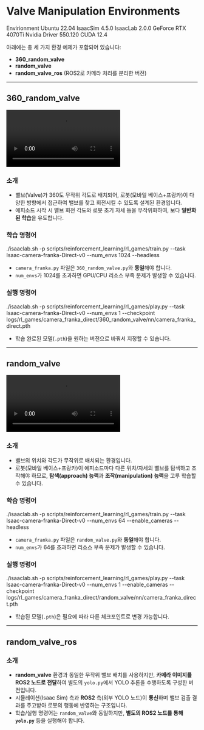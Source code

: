 # Valve Manipulation Environments

Envirionment
Ubuntu 22.04
IsaacSim 4.5.0
IsaacLab 2.0.0
GeForce RTX 4070Ti
Nvidia Driver 550.120
CUDA 12.4

아래에는 총 세 가지 환경 예제가 포함되어 있습니다:
- **360_random_valve**
- **random_valve**
- **random_valve_ros** (ROS2로 카메라 처리를 분리한 버전)

---

## 360_random_valve

<video src="./360valve.mp4" controls style="max-width: 100%; height: auto;">
  동영상을 재생할 수 없는 환경이라면, `360valve.mp4` 파일을 직접 다운로드하여 확인하세요.
</video>

### 소개
- 밸브(Valve)가 360도 무작위 각도로 배치되어, 로봇(모바일 베이스+프랑카)이 다양한 방향에서 접근하여 밸브를 찾고 회전시킬 수 있도록 설계된 환경입니다.
- 에피소드 시작 시 밸브 회전 각도와 로봇 초기 자세 등을 무작위화하여, 보다 **일반화된 학습**을 유도합니다.

### 학습 명령어
./isaaclab.sh -p scripts/reinforcement_learning/rl_games/train.py
--task Isaac-camera-franka-Direct-v0
--num_envs 1024
--headless

- `camera_franka.py` 파일은 `360_random_valve.py`와 **동일**해야 합니다.  
- `num_envs`가 1024를 초과하면 GPU/CPU 리소스 부족 문제가 발생할 수 있습니다.

### 실행 명령어
./isaaclab.sh -p scripts/reinforcement_learning/rl_games/play.py
--task Isaac-camera-franka-Direct-v0
--num_envs 1
--checkpoint logs/rl_games/camera_franka_direct/360_random_valve/nn/camera_franka_direct.pth
- 학습 완료된 모델(`.pth`)을 원하는 버전으로 바꿔서 지정할 수 있습니다.

---

## random_valve

<video src="./random_valve.mp4" controls style="max-width: 100%; height: auto;">
  동영상을 재생할 수 없는 환경이라면, `random_valve.mp4` 파일을 직접 다운로드하여 확인하세요.
</video>

### 소개
- 밸브의 위치와 각도가 무작위로 배치되는 환경입니다.
- 로봇(모바일 베이스+프랑카)이 에피소드마다 다른 위치/자세의 밸브를 탐색하고 조작해야 하므로, **탐색(approach) 능력**과 **조작(manipulation) 능력**을 고루 학습할 수 있습니다.

### 학습 명령어
./isaaclab.sh -p scripts/reinforcement_learning/rl_games/train.py
--task Isaac-camera-franka-Direct-v0
--num_envs 64
--enable_cameras
--headless
- `camera_franka.py` 파일은 `random_valve.py`와 **동일**해야 합니다.  
- `num_envs`가 64를 초과하면 리소스 부족 문제가 발생할 수 있습니다.

### 실행 명령어
./isaaclab.sh -p scripts/reinforcement_learning/rl_games/play.py
--task Isaac-camera-franka-Direct-v0
--num_envs 1
--enable_cameras
--checkpoint logs/rl_games/camera_franka_direct/random_valve/nn/camera_franka_direct.pth
- 학습된 모델(`.pth`)은 필요에 따라 다른 체크포인트로 변경 가능합니다.

---

## random_valve_ros

### 소개
- **random_valve** 환경과 동일한 무작위 밸브 배치를 사용하지만, **카메라 이미지를 ROS2 노드로 전달**하여 별도의 `yolo.py`에서 YOLO 추론을 수행하도록 구성한 버전입니다.
- 시뮬레이션(Isaac Sim) 측과 **ROS2** 측(외부 YOLO 노드)이 **통신**하며 밸브 검출 결과를 주고받아 로봇의 행동에 반영하는 구조입니다.
- 학습/실행 명령어는 `random_valve`와 동일하지만, **별도의 ROS2 노드를 통해 `yolo.py`** 등을 실행해야 합니다.
